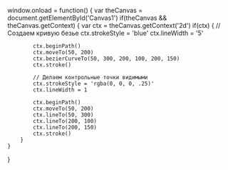 window.onload = function() {
    var theCanvas = document.getElementById('Canvas1')
    if(theCanvas && theCanvas.getContext) {
        var ctx = theCanvas.getContext('2d')
        if(ctx) {
            // Создаем кривую безье
            ctx.strokeStyle = 'blue'
            ctx.lineWidth = '5'
        
            ctx.beginPath()
            ctx.moveTo(50, 200)
            ctx.bezierCurveTo(50, 300, 200, 100, 200, 150)
            ctx.stroke()

            // Делаем контрольные точки видимыми
            ctx.strokeStyle = 'rgba(0, 0, 0, .25)'
            ctx.lineWidth = 1

            ctx.beginPath()
            ctx.moveTo(50, 200)
            ctx.lineTo(50, 300)
            ctx.lineTo(200, 100)
            ctx.lineTo(200, 150)
            ctx.stroke()
        }
    }
}